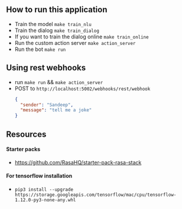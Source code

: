 ## How to run this application
- Train the model `make train_nlu`
- Train the dialog `make train_dialog`
- If you want to train the dialog online `make train_online`
- Run the custom action server `make action_server`
- Run the bot `make run`


## Using rest webhooks
- run `make run` && `make action_server`
- POST to `http://localhost:5002/webhooks/rest/webhook` 
    ```json
    {
      "sender": "Sandeep",
      "message": "tell me a joke"
    }
    ```

## Resources

#### Starter packs
- https://github.com/RasaHQ/starter-pack-rasa-stack    

#### For tensorflow installation
- `pip3 install --upgrade https://storage.googleapis.com/tensorflow/mac/cpu/tensorflow-1.12.0-py3-none-any.whl`
